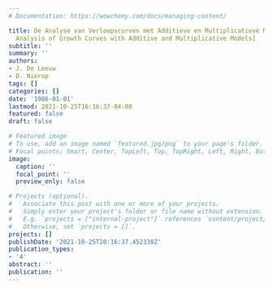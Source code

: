 ```yaml
---
# Documentation: https://wowchemy.com/docs/managing-content/

title: De Analyse van Verloopscurven met Additieve en Multiplicatieve Modellen [The
  Analysis of Growth Curves with Additive and Multiplicative Models]
subtitle: ''
summary: ''
authors:
- J. De Leeuw
- D. Nierop
tags: []
categories: []
date: '1986-01-01'
lastmod: 2021-10-25T16:16:37-04:00
featured: false
draft: false

# Featured image
# To use, add an image named `featured.jpg/png` to your page's folder.
# Focal points: Smart, Center, TopLeft, Top, TopRight, Left, Right, BottomLeft, Bottom, BottomRight.
image:
  caption: ''
  focal_point: ''
  preview_only: false

# Projects (optional).
#   Associate this post with one or more of your projects.
#   Simply enter your project's folder or file name without extension.
#   E.g. `projects = ["internal-project"]` references `content/project/deep-learning/index.md`.
#   Otherwise, set `projects = []`.
projects: []
publishDate: '2021-10-25T20:16:37.452338Z'
publication_types:
- '4'
abstract: ''
publication: ''
---
```

